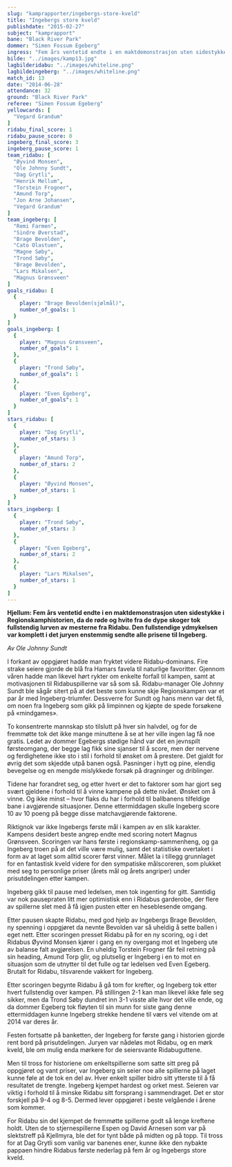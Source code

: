 ```yaml
---
slug: "kamprapporter/ingebergs-store-kveld"
title: "Ingebergs store kveld"
publishdate: "2015-02-27"
subject: "kamprapport"
bane: "Black River Park"
dommer: "Simen Fossum Egeberg"
ingress: "Fem års ventetid endte i en maktdemonstrasjon uten sidestykke i Regionskamphistorien, da de røde og hvite fra de dype skoger tok fullstendig lurven av mesterne fra Ridabu. Den fullstendige ydmykelsen var komplett i det juryen enstemmig sendte alle prisene til Ingeberg. "
bilde: "../images/kamp13.jpg"
lagbilderidabu: "../images/whiteline.png"
lagbildeingeberg: "../images/whiteline.png"
match_id: 13
date: "2014-06-28"
attendance: 32
ground: "Black River Park"
referee: "Simen Fossum Egeberg"
yellowcards: [
  "Vegard Grandum"
]
ridabu_final_score: 1
ridabu_pause_score: 0
ingeberg_final_score: 3
ingeberg_pause_score: 1
team_ridabu: [
  "Øyvind Monsen",
  "Ole Johnny Sundt",
  "Dag Grytli",
  "Henrik Mellum",
  "Torstein Frogner",
  "Amund Torp",
  "Jon Arne Johansen",
  "Vegard Grandum"
]
team_ingeberg: [
  "Remi Farmen",
  "Sindre Øverstad",
  "Brage Bevolden",
  "Cato Olastuen",
  "Magne Søby",
  "Trond Søby",
  "Brage Bevolden",
  "Lars Mikalsen",
  "Magnus Grønsveen"
]
goals_ridabu: [
  {
    player: "Brage Bevolden(sjølmål)",
    number_of_goals: 1
  }
]
goals_ingeberg: [
  {
    player: "Magnus Grønsveen",
    number_of_goals": 1
  },
  {
    player: "Trond Søby",
    number_of_goals": 1
  },
  {
    player: "Even Egeberg",
    number_of_goals": 1
  }
]
stars_ridabu: [
  {
    player: "Dag Grytli",
    number_of_stars: 3
  },
  {
    player: "Amund Torp",
    number_of_stars: 2
  },
  {
    player: "Øyvind Monsen",
    number_of_stars: 1
  }
]
stars_ingeberg: [
  {
    player: "Trond Søby",
    number_of_stars: 3
  },
  {
    player: "Even Egeberg",
    number_of_stars: 2
  },
  {
    player: "Lars Mikalsen",
    number_of_stars: 1
  }
]
---
```


**Hjellum: Fem års ventetid endte i en maktdemonstrasjon uten sidestykke i Regionskamphistorien, da de røde og hvite fra de dype skoger tok fullstendig lurven av mesterne fra Ridabu. Den fullstendige ydmykelsen var komplett i det juryen enstemmig sendte alle prisene til Ingeberg.**

*Av Ole Johnny Sundt*

I forkant av oppgjøret hadde man fryktet videre Ridabu-dominans. Fire strake seiere gjorde de blå fra Hamars favela til naturlige favoritter. Gjennom våren hadde man likevel hørt rykter om enkelte forfall til kampen, samt at motivasjonen til Ridabuspillerne var så som så. Ridabu-manager Ole Johnny Sundt ble sågår sitert på at det beste som kunne skje Regionskampen var et par år med Ingeberg-triumfer. Dessverre for Sundt og hans menn var det få, om noen fra Ingeberg som gikk på limpinnen og kjøpte de spede forsøkene på «mindgames».

To konsentrerte mannskap sto tilslutt på hver sin halvdel, og for de fremmøtte tok det ikke mange minuttene å se at her ville ingen lag få noe gratis. Ledet av dommer Egebergs stødige hånd var det en jevnspilt førsteomgang, der begge lag fikk sine sjanser til å score, men der nervene og ferdighetene ikke sto i stil i forhold til ønsket om å prestere. Det gjaldt for øvrig det som skjedde utpå banen også. Pasninger i hytt og pine, elendig bevegelse og en mengde mislykkede forsøk på dragninger og driblinger.

Tidene har forandret seg, og etter hvert er det to faktorer som har gjort seg svært gjeldene i forhold til å vinne kampene på dette nivået. Ønsket om å vinne. Og ikke minst – hvor flaks du har i forhold til ballbanens tilfeldige bane i avgjørende situasjoner. Denne ettermiddagen skulle Ingeberg score 10 av 10 poeng på begge disse matchavgjørende faktorene.

Riktignok var ikke Ingebergs første mål i kampen av en slik karakter. Kampens desidert beste angrep endte med scoring notert Magnus Grønsveen. Scoringen var hans første i regionskamp-sammenheng, og ga Ingeberg troen på at det ville være mulig, samt det statistiske overtaket i form av at laget som alltid scorer først vinner. Målet la i tillegg grunnlaget for en fantastisk kveld videre for den sympatiske målscoreren, som plukket med seg to personlige priser (årets mål og årets angriper) under prisutdelingen etter kampen.

Ingeberg gikk til pause med ledelsen, men tok ingenting for gitt. Samtidig var nok pausepraten litt mer optimistisk enn i Ridabus garderobe, der flere av spillerne slet med å få igjen pusten etter en heseblesende omgang.

Etter pausen skapte Ridabu, med god hjelp av Ingebergs Brage Bevolden, ny spenning i oppgjøret da nevnte Bevolden var så uheldig å sette ballen i eget nett. Etter scoringen presset Ridabu på for en ny scoring, og i det Ridabus Øyvind Monsen kjører i gang en ny overgang mot et Ingeberg ute av balanse falt avgjørelsen. En uheldig Torstein Frogner får feil retning på sin heading, Amund Torp glir, og plutselig er Ingeberg i en to mot en situasjon som de utnytter til det fulle og tar ledelsen ved Even Egeberg. Brutalt for Ridabu, tilsvarende vakkert for Ingeberg.

Etter scoringen begynte Ridabu å gå tom for krefter, og Ingeberg tok etter hvert fullstendig over kampen. På stillingen 2-1 kan man likevel ikke føle seg sikker, men da Trond Søby dundret inn 3-1 visste alle hvor det ville ende, og da dommer Egeberg tok fløyten til sin munn for siste gang denne ettermiddagen kunne Ingeberg strekke hendene til værs vel vitende om at 2014 var deres år.

Festen fortsatte på banketten, der Ingeberg for første gang i historien gjorde rent bord på prisutdelingen. Juryen var nådeløs mot Ridabu, og en mørk kveld, ble om mulig enda mørkere for de seiersvante Ridabuguttene.

Men til tross for historiene om enkeltspillerne som satte sitt preg på oppgjøret og vant priser, var Ingeberg sin seier noe alle spillerne på laget kunne føle at de tok en del av. Hver enkelt spiller bidro sitt ytterste til å få resultatet de trengte. Ingeberg kjempet hardest og orket mest. Seieren var viktig i forhold til å minske Ridabu sitt forsprang i sammendraget. Det er stor forskjell på 9-4 og 8-5. Dermed lever oppgjøret i beste velgående i årene som kommer.

For Ridabu sin del kjempet de fremmøtte spillerne godt så lenge kreftene holdt. Uten de to stjernespillerne Espen og David Arnesen som var på slektstreff på Kjellmyra, ble det for tynt både på midten og på topp. Til tross for at Dag Grytli som vanlig var banenes ener, kunne ikke den nybakte pappaen hindre Ridabus første nederlag på fem år og Ingebergs store kveld.